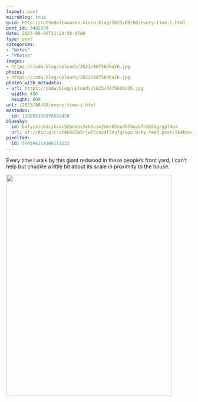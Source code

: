 ```yaml
---
layout: post
microblog: true
guid: http://inthedeltawaves.micro.blog/2023/08/08/every-time-i.html
post_id: 3485339
date: 2023-08-08T11:24:50-0700
type: post
categories:
- "Notes"
- "Photos"
images:
- https://indw.blog/uploads/2023/88f56d0a26.jpg
photos:
- https://indw.blog/uploads/2023/88f56d0a26.jpg
photos_with_metadata:
- url: https://indw.blog/uploads/2023/88f56d0a26.jpg
  width: 450
  height: 600
url: /2023/08/08/every-time-i.html
mastodon:
  id: 110855395978592428
bluesky:
  id: bafyreic6dzzksas52pdany3vk3uim2mks65xpdk7dwzbfn2m5qgrgp74ea
  url: at://did:plc:vt4k6d3e5rjw65cuzaf3nufq/app.bsky.feed.post/3k4hpxq3fbm2o
pixelfed:
  id: 594594214166111831
---
```

Every time I walk by this giant redwood in these people’s front yard, I can’t help but chuckle a little bit about its scale in proximity to the house. 

<img src="uploads/2023/88f56d0a26.jpg" width="450" height="600" alt="">

